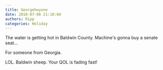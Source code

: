 ```yaml
---
title: Georgehwyone
date: 2018-07-06 21:18:04
authors: Ripp
categories: Holiday
---
```


 The water is getting hot in Baldwin County. Machine's gonna buy a senate seat...

For someone from Georgia.

LOL. Baldwin sheep. Your QOL is fading fast!
